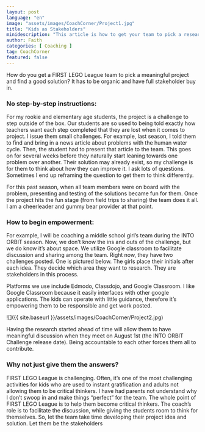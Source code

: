 ```yaml
---
layout: post
language: "en"
image: "assets/images/CoachCorner/Project1.jpg"
title: "Kids as Stakeholders"
minidescription: "This article is how to get your team to pick a research topic."
author: Faith
categories: [ Coaching ]
tag: CoachCorner
featured: false
---
```


How do you get a FIRST LEGO League team to pick a meaningful project and find a good solution? It has to be organic and have full stakeholder buy in.

### No step-by-step instructions:

For my rookie and elementary age students, the project is a challenge to step outside of the box. Our students are so used to being told exactly how teachers want each step completed that they are lost when it comes to project. I issue them small challenges. For example, last season, I told them to find and bring in a news article about problems with the human water cycle. Then, the student had to present that article to the team. This goes on for several weeks before they naturally start leaning towards one problem over another. Their solution may already exist, so my challenge is for them to think about how they can improve it. I ask lots of questions.  Sometimes I end up reframing the question to get them to think differently.

For this past season, when all team members were on board with the problem, presenting and testing of the solutions became fun for them. Once the project hits the fun stage (from field trips to sharing) the team does it all. I am a cheerleader and gummy bear provider at that point.

### How to begin empowerment:

For example, I will be coaching a middle school girl’s team during the INTO ORBIT season. Now, we don’t know the ins and outs of the challenge, but we do know it’s about space. We utilize Google classroom to facilitate discussion and sharing among the team. Right now, they have two challenges posted. One is pictured below. The girls place their initials after each idea. They decide which area they want to research. They are stakeholders in this process.

Platforms we use include Edmodo, Classdojo, and Google Classroom. I like Google Classroom because it easily interfaces with other google applications. The kids can operate with little guidance, therefore it’s empowering them to be responsible and get work posted.

![]({{ site.baseurl }}/assets/images/CoachCorner/Project2.jpg)

Having the research started ahead of time will allow them to have meaningful discussion when they meet on August 1st (the INTO ORBIT Challenge release date). Being accountable to each other forces them all to contribute.

### Why not just give them the answers?

FIRST LEGO League is challenging. Often, it’s one of the most challenging activities for kids who are used to instant gratification and adults not allowing them to be critical thinkers. I have had parents not understand why I don’t swoop in and make things “perfect” for the team. The whole point of FIRST LEGO League is to help them become critical thinkers. The coach’s role is to facilitate the discussion, while giving the students room to think for themselves. So, let the team take time developing their project idea and solution. Let them be the stakeholders
